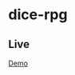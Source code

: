 # dice-rpg

## Live 
[Demo]([https://www.qBogdan.github.io/dice-rpg](https://qbogdan.github.io/dice-rpg/))
